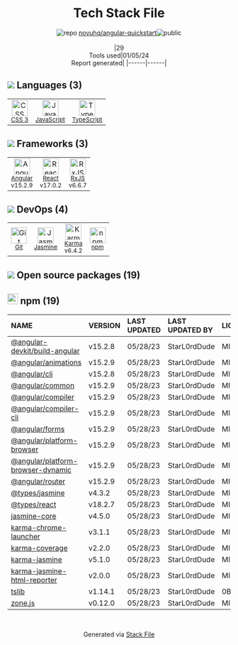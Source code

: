 <!--
&lt;--- Readme.md Snippet without images Start ---&gt;
## Tech Stack
novuhq/angular-quickstart is built on the following main stack:

- [Jasmine](http://jasmine.github.io/) – Javascript Testing Framework
- [React](https://reactjs.org/) – Javascript UI Libraries
- [JavaScript](https://developer.mozilla.org/en-US/docs/Web/JavaScript) – Languages
- [Karma](http://karma-runner.github.io/) – Browser Testing
- [TypeScript](http://www.typescriptlang.org) – Languages
- [RxJS](http://reactivex.io/rxjs/) – Concurrency Frameworks
- [Angular](https://angular.io) – Javascript MVC Frameworks

Full tech stack [here](/techstack.md)

&lt;--- Readme.md Snippet without images End ---&gt;

&lt;--- Readme.md Snippet with images Start ---&gt;
## Tech Stack
novuhq/angular-quickstart is built on the following main stack:

- <img width='25' height='25' src='https://img.stackshare.io/service/831/7c0b595409af531b9cdeb07f8c513e8b.png' alt='Jasmine'/> [Jasmine](http://jasmine.github.io/) – Javascript Testing Framework
- <img width='25' height='25' src='https://img.stackshare.io/service/1020/OYIaJ1KK.png' alt='React'/> [React](https://reactjs.org/) – Javascript UI Libraries
- <img width='25' height='25' src='https://img.stackshare.io/service/1209/javascript.jpeg' alt='JavaScript'/> [JavaScript](https://developer.mozilla.org/en-US/docs/Web/JavaScript) – Languages
- <img width='25' height='25' src='https://img.stackshare.io/service/1420/TidYGd6a.png' alt='Karma'/> [Karma](http://karma-runner.github.io/) – Browser Testing
- <img width='25' height='25' src='https://img.stackshare.io/service/1612/bynNY5dJ.jpg' alt='TypeScript'/> [TypeScript](http://www.typescriptlang.org) – Languages
- <img width='25' height='25' src='https://img.stackshare.io/service/1796/984368.png' alt='RxJS'/> [RxJS](http://reactivex.io/rxjs/) – Concurrency Frameworks
- <img width='25' height='25' src='https://img.stackshare.io/service/3745/cb8U-gL6_400x400.jpg' alt='Angular'/> [Angular](https://angular.io) – Javascript MVC Frameworks

Full tech stack [here](/techstack.md)

&lt;--- Readme.md Snippet with images End ---&gt;
-->
<div align="center">

# Tech Stack File
![](https://img.stackshare.io/repo.svg "repo") [novuhq/angular-quickstart](https://github.com/novuhq/angular-quickstart)![](https://img.stackshare.io/public_badge.svg "public")
<br/><br/>
|29<br/>Tools used|01/05/24 <br/>Report generated|
|------|------|
</div>

## <img src='https://img.stackshare.io/languages.svg'/> Languages (3)
<table><tr>
  <td align='center'>
  <img width='36' height='36' src='https://img.stackshare.io/service/6727/css.png' alt='CSS 3'>
  <br>
  <sub><a href="https://developer.mozilla.org/en-US/docs/Web/CSS/CSS3">CSS 3</a></sub>
  <br>
  <sub></sub>
</td>

<td align='center'>
  <img width='36' height='36' src='https://img.stackshare.io/service/1209/javascript.jpeg' alt='JavaScript'>
  <br>
  <sub><a href="https://developer.mozilla.org/en-US/docs/Web/JavaScript">JavaScript</a></sub>
  <br>
  <sub></sub>
</td>

<td align='center'>
  <img width='36' height='36' src='https://img.stackshare.io/service/1612/bynNY5dJ.jpg' alt='TypeScript'>
  <br>
  <sub><a href="http://www.typescriptlang.org">TypeScript</a></sub>
  <br>
  <sub></sub>
</td>

</tr>
</table>

## <img src='https://img.stackshare.io/frameworks.svg'/> Frameworks (3)
<table><tr>
  <td align='center'>
  <img width='36' height='36' src='https://img.stackshare.io/service/3745/cb8U-gL6_400x400.jpg' alt='Angular'>
  <br>
  <sub><a href="https://angular.io">Angular</a></sub>
  <br>
  <sub>v15.2.9</sub>
</td>

<td align='center'>
  <img width='36' height='36' src='https://img.stackshare.io/service/1020/OYIaJ1KK.png' alt='React'>
  <br>
  <sub><a href="https://reactjs.org/">React</a></sub>
  <br>
  <sub>v17.0.2</sub>
</td>

<td align='center'>
  <img width='36' height='36' src='https://img.stackshare.io/service/1796/984368.png' alt='RxJS'>
  <br>
  <sub><a href="http://reactivex.io/rxjs/">RxJS</a></sub>
  <br>
  <sub>v6.6.7</sub>
</td>

</tr>
</table>

## <img src='https://img.stackshare.io/devops.svg'/> DevOps (4)
<table><tr>
  <td align='center'>
  <img width='36' height='36' src='https://img.stackshare.io/service/1046/git.png' alt='Git'>
  <br>
  <sub><a href="http://git-scm.com/">Git</a></sub>
  <br>
  <sub></sub>
</td>

<td align='center'>
  <img width='36' height='36' src='https://img.stackshare.io/service/831/7c0b595409af531b9cdeb07f8c513e8b.png' alt='Jasmine'>
  <br>
  <sub><a href="http://jasmine.github.io/">Jasmine</a></sub>
  <br>
  <sub></sub>
</td>

<td align='center'>
  <img width='36' height='36' src='https://img.stackshare.io/service/1420/TidYGd6a.png' alt='Karma'>
  <br>
  <sub><a href="http://karma-runner.github.io/">Karma</a></sub>
  <br>
  <sub>v6.4.2</sub>
</td>

<td align='center'>
  <img width='36' height='36' src='https://img.stackshare.io/service/1120/lejvzrnlpb308aftn31u.png' alt='npm'>
  <br>
  <sub><a href="https://www.npmjs.com/">npm</a></sub>
  <br>
  <sub></sub>
</td>

</tr>
</table>


## <img src='https://img.stackshare.io/group.svg' /> Open source packages (19)</h2>

## <img width='24' height='24' src='https://img.stackshare.io/service/1120/lejvzrnlpb308aftn31u.png'/> npm (19)

|NAME|VERSION|LAST UPDATED|LAST UPDATED BY|LICENSE|VULNERABILITIES|
|:------|:------|:------|:------|:------|:------|
|[@angular-devkit/build-angular](https://www.npmjs.com/@angular-devkit/build-angular)|v15.2.8|05/28/23|StarL0rdDude |MIT|N/A|
|[@angular/animations](https://www.npmjs.com/@angular/animations)|v15.2.9|05/28/23|StarL0rdDude |MIT|N/A|
|[@angular/cli](https://www.npmjs.com/@angular/cli)|v15.2.8|05/28/23|StarL0rdDude |MIT|N/A|
|[@angular/common](https://www.npmjs.com/@angular/common)|v15.2.9|05/28/23|StarL0rdDude |MIT|N/A|
|[@angular/compiler](https://www.npmjs.com/@angular/compiler)|v15.2.9|05/28/23|StarL0rdDude |MIT|N/A|
|[@angular/compiler-cli](https://www.npmjs.com/@angular/compiler-cli)|v15.2.9|05/28/23|StarL0rdDude |MIT|N/A|
|[@angular/forms](https://www.npmjs.com/@angular/forms)|v15.2.9|05/28/23|StarL0rdDude |MIT|N/A|
|[@angular/platform-browser](https://www.npmjs.com/@angular/platform-browser)|v15.2.9|05/28/23|StarL0rdDude |MIT|N/A|
|[@angular/platform-browser-dynamic](https://www.npmjs.com/@angular/platform-browser-dynamic)|v15.2.9|05/28/23|StarL0rdDude |MIT|N/A|
|[@angular/router](https://www.npmjs.com/@angular/router)|v15.2.9|05/28/23|StarL0rdDude |MIT|N/A|
|[@types/jasmine](https://www.npmjs.com/@types/jasmine)|v4.3.2|05/28/23|StarL0rdDude |MIT|N/A|
|[@types/react](https://www.npmjs.com/@types/react)|v18.2.7|05/28/23|StarL0rdDude |MIT|N/A|
|[jasmine-core](https://www.npmjs.com/jasmine-core)|v4.5.0|05/28/23|StarL0rdDude |MIT|N/A|
|[karma-chrome-launcher](https://www.npmjs.com/karma-chrome-launcher)|v3.1.1|05/28/23|StarL0rdDude |MIT|N/A|
|[karma-coverage](https://www.npmjs.com/karma-coverage)|v2.2.0|05/28/23|StarL0rdDude |MIT|N/A|
|[karma-jasmine](https://www.npmjs.com/karma-jasmine)|v5.1.0|05/28/23|StarL0rdDude |MIT|N/A|
|[karma-jasmine-html-reporter](https://www.npmjs.com/karma-jasmine-html-reporter)|v2.0.0|05/28/23|StarL0rdDude |MIT|N/A|
|[tslib](https://www.npmjs.com/tslib)|v1.14.1|05/28/23|StarL0rdDude |0BSD|N/A|
|[zone.js](https://www.npmjs.com/zone.js)|v0.12.0|05/28/23|StarL0rdDude |MIT|N/A|

<br/>
<div align='center'>

Generated via [Stack File](https://github.com/marketplace/stack-file)
